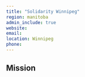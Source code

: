 ```yaml
---
title: "Solidarity Winnipeg"
region: manitoba
admin_include: true
website: 
email: 
location: Winnipeg
phone: 
---
```


## Mission



